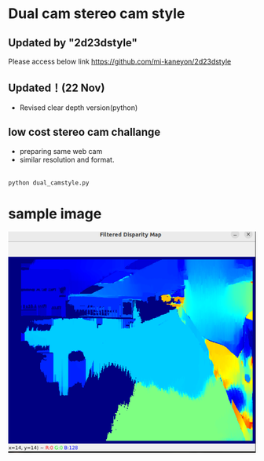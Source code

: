 # Dual cam stereo cam style

## Updated by "2d23dstyle"

Please access below link
https://github.com/mi-kaneyon/2d23dstyle

## Updated！(22 Nov)
- Revised clear depth version(python)

## low cost stereo cam challange
- preparing same web cam
- similar resolution and format.

```

python dual_camstyle.py
```
# sample image

![Test Image 1](sample.png)
